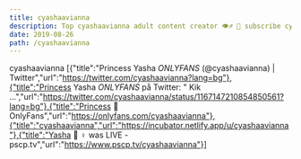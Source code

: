 ```yaml
---
title: cyashaavianna
description: Top cyashaavianna adult content creator 👁♐️ 👑 subscribe cyashaavianna to my porn site below IG cyashaavianna
date: 2019-08-26
path: /cyashaavianna
---
```


cyashaavianna
[{"title":"Princess Yasha  $ONLYFANS$ (@cyashaavianna) | Twitter","url":"https://twitter.com/cyashaavianna?lang=bg"},{"title":"Princess Yasha  $ONLYFANS$ på Twitter: \"       Kik ...","url":"https://twitter.com/cyashaavianna/status/1167147210854850561?lang=bg"},{"title":"Princess 🧚   OnlyFans","url":"https://onlyfans.com/cyashaavianna"},{"title":"cyashaavianna","url":"https://incubator.netlify.app/u/cyashaavianna"},{"title":"Yasha 🧚  ‍♀️ was LIVE - pscp.tv","url":"https://www.pscp.tv/cyashaavianna"}]

